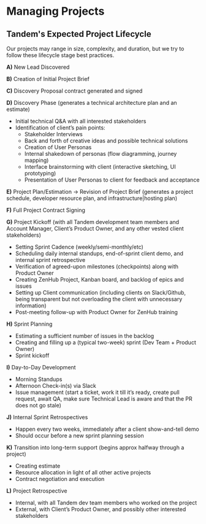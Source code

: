 Managing Projects
=================

Tandem's Expected Project Lifecycle
-----------------------------------

Our projects may range in size, complexity, and duration, but we try to follow these lifecycle stage best practices.

**A)** New Lead Discovered

**B)** Creation of Initial Project Brief

**C)** Discovery Proposal contract generated and signed

**D)** Discovery Phase (generates a technical architecture plan and an estimate)
  * Initial technical Q&A with all interested stakeholders
  * Identification of client’s pain points:
    * Stakeholder Interviews
    * Back and forth of creative ideas and possible technical solutions
    * Creation of User Personas
    * Internal shakedown of personas (flow diagramming, journey mapping)
    * Interface brainstorming with client (interactive sketching, UI prototyping)
    * Presentation of User Personas to client for feedback and acceptance

**E)** Project Plan/Estimation → Revision of Project Brief  (generates a project schedule, developer resource plan, and infrastructure|hosting plan)

**F)** Full Project Contract Signing

**G)** Project Kickoff (with all Tandem development team members and Account Manager, Client’s Product Owner, and any other vested client stakeholders)
  * Setting Sprint Cadence (weekly/semi-monthly/etc)
  * Scheduling daily internal standups, end-of-sprint client demo, and internal sprint retrospective
  * Verification of agreed-upon milestones (checkpoints) along with Product Owner
  * Creating ZenHub Project, Kanban board, and backlog of epics and issues
  * Setting up Client communication (including clients on Slack/Github, being transparent but not overloading the client with unnecessary information)
  * Post-meeting follow-up with Product Owner for ZenHub training

**H)** Sprint Planning
  * Estimating a sufficient number of issues in the backlog
  * Creating and filling up a (typical two-week) sprint (Dev Team + Product Owner)
  * Sprint kickoff

**I)** Day-to-Day Development
  * Morning Standups
  * Afternoon Check-in(s) via Slack
  * Issue management (start a ticket, work it till it’s ready, create pull request, await QA, make sure Technical Lead is aware and that the PR does not go stale)

**J)** Internal Sprint Retrospectives
  * Happen every two weeks, immediately after a client show-and-tell demo
  * Should occur before a new sprint planning session

**K)** Transition into long-term support (begins approx halfway through a project)
  * Creating estimate
  * Resource allocation in light of all other active projects
  * Contract negotiation and execution

**L)** Project Retrospective
  * Internal, with all Tandem dev team members who worked on the project
  * External, with Client’s Product Owner, and possibly other interested stakeholders
